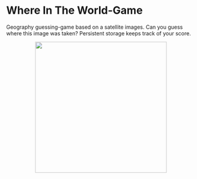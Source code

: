 # Where In The World-Game
Geography guessing-game based on a satellite images. Can you guess where this image was taken? Persistent storage keeps track of your score. 

<p align="center">
  <img src="https://cloud.githubusercontent.com/assets/15159970/20363434/3016d470-ac0d-11e6-8746-2cbdc6348246.gif" width="350"/>
</p>

